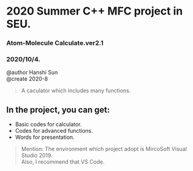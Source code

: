 # 2020 Summer C++ MFC project in SEU.
### Atom-Molecule Calculate.ver2.1
### 2020/10/4.
@author Hanshi Sun  
@create 2020-8
> A caculator which includes many functions.
## In the project, you can get:
- Basic codes for calculator.
- Codes for advanced functions.
- Words for presentation.
> Mention: The environment which project adopt is MircoSoft Visual Studio 2019.  
> Also, I recommend that VS Code. 
